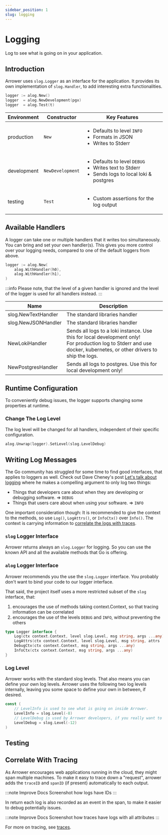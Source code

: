 ```yaml
---
sidebar_position: 1
slug: logging
---
```


# Logging

Log to see what is going on in your application.




## Introduction

Arrower uses `slog.Logger` as an interface for the application.
It provides its own implementation of `slog.Handler`, to add interesting extra functionalities.

```go
logger := alog.New()
logger  = alog.NewDevelopment(pgx)
logger  = alog.Test(t)
```

| Environment | Constructor      | Key Features                                                                                                          |
|-------------|------------------|-----------------------------------------------------------------------------------------------------------------------|
| production  | `New`            | <ul><li>Defaults to level `INFO`</li><li>Formats in JSON</li><li>Writes to Stderr</li></ul>                           |
| development | `NewDevelopment` | <ul><li>Defaults to level `DEBUG`</li><li>Writes text to Stderr</li><li>Sends logs to local loki & postgres</li></ul> |
| testing     | `Test`           | <ul><li>Custom assertions for the log output</li></ul>                                                                |




## Available Handlers

A logger can take one or multiple handlers that it writes too simultaneously.
You can bring and set your own handler(s).
This gives you more control over your logging needs, compared to one of the default loggers from above. 

```go
logger := alog.New(
    alog.WithHandler(h0),
    alog.WithHandler(h1),
)
```

:::info
Please note, that the level of a given handler is ignored and the level of the logger is used
for all handlers instead.
:::

| Name                | Description                                                                                                                                                              |
|---------------------|--------------------------------------------------------------------------------------------------------------------------------------------------------------------------|
| slog.NewTextHandler | The standard libraries handler                                                                                                                                           |
| slog.NewJSONHandler | The standard libraries handler                                                                                                                                           |
| NewLokiHandler      | Sends all logs to a loki instance. Use this for local development only!<br/> For production log to Stderr and use docker, kubernetes, or other drivers to ship the logs. |
| NewPostgresHandler  | Sends all logs to postgres. Use this for local development only!<br/>                                                                                                    |




## Runtime Configuration

To conveniently debug issues, the logger supports changing some properties at runtime.

### Change The Log Level

The log level will be changed for all handlers, independent of their specific configuration. 

```go
alog.Unwrap(logger).SetLevel(slog.LevelDebug)
```




## Writing Log Messages

The Go community has struggled for some time to find good interfaces, that applies to loggers as well.
Check out Dave Cheney's post [Let's talk about logging](https://dave.cheney.net/2015/11/05/lets-talk-about-logging)
where he makes a compelling argument to only log two things:

* Things that developers care about when they are developing or debugging software. => `DEBUG`
* Things that users care about when using your software. => `INFO`

One important consideration though: It is recommended to give the context to the methods,
so use `Log()`, `LogAttrs()`, or `InfoCtx()` over `Info()`.
The context is carrying information to [correlate the logs with traces](#correlate-with-tracing).


### `slog` Logger Interface 

Arrower returns always an `slog.Logger` for logging. So you can use the known API and all the available methods
that Go is offering.

### `alog` Logger Interface
Arrower recommends you the use the `slog.Logger` interface.
You probably don't want to bind your code to our logger interface.

That said, the project itself uses a more restricted subset of the `slog` interface, that:
1. encourages the use of methods taking context.Context, so that tracing information can be correlated
2. encourages the use of the levels `DEBUG` and `INFO`, without preventing the others

```go
type Logger interface {
	Log(ctx context.Context, level slog.Level, msg string, args ...any)
	LogAttrs(ctx context.Context, level slog.Level, msg string, attrs ...slog.Attr)
	DebugCtx(ctx context.Context, msg string, args ...any)
	InfoCtx(ctx context.Context, msg string, args ...any)
}
```

### Log Level
Arrower works with the standard slog levels. 
That also means you can define your own log levels.
Arrower uses the following two log levels internally, leaving you some space
to define your own in between, if desired.

```go
const (
	// LevelInfo is used to see what is going on inside Arrower.
	LevelInfo = slog.Level(-8)
	// LevelDebug is used by Arrower developers, if you really want to know what is going on.
	LevelDebug = slog.Level(-12)
)
```




## Testing




## Correlate With Tracing

As Arrower encourages web applications running in the cloud, they might span multiple machines.
To make it easy to trace down a "request", arrower adds the `traceID` and `spanID` (if present)
automatically to each output.

:::note Improve Docs
Screenshot how logs have IDs
:::

In return each log is also recorded as an event in the span, to make it easier to debug
potentially issues.

:::note Improve Docs
Screenshot how traces have logs with all attributes
:::

For more on tracing, see [traces](traces).